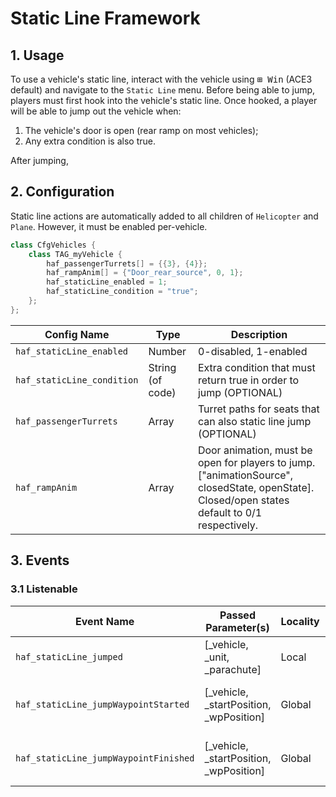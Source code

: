 # Static Line Framework

## 1. Usage
To use a vehicle's static line, interact with the vehicle using <kbd>⊞&nbsp;Win</kbd> (ACE3 default) and navigate to the `Static Line` menu. Before being able to jump, players must first hook into the vehicle's static line. Once hooked, a player will be able to jump out the vehicle when:
1. The vehicle's door is open (rear ramp on most vehicles);
2. Any extra condition is also true.

After jumping,

## 2. Configuration
Static line actions are automatically added to all children of `Helicopter` and `Plane`. However, it must be enabled per-vehicle.

```cpp
class CfgVehicles {
    class TAG_myVehicle {
        haf_passengerTurrets[] = {{3}, {4}};
        haf_rampAnim[] = {"Door_rear_source", 0, 1};
        haf_staticLine_enabled = 1;
        haf_staticLine_condition = "true";
    };
};
```

| Config Name                | Type             | Description                                                       |
| -------------------------- | ---------------- | ----------------------------------------------------------------- |
| `haf_staticLine_enabled`   | Number           | 0-disabled, 1-enabled                                             |
| `haf_staticLine_condition` | String (of code) | Extra condition that must return true in order to jump (OPTIONAL) |
| `haf_passengerTurrets`     | Array            | Turret paths for seats that can also static line jump (OPTIONAL)  |
| `haf_rampAnim`             | Array            | Door animation, must be open for players to jump. ["animationSource", closedState, openState]. Closed/open states default to 0/1 respectively. |

## 3. Events
### 3.1 Listenable
| Event Name                             | Passed Parameter(s)                     | Locality | Description                           |
| -------------------------------------- | --------------------------------------- | -------- | ------------------------------------- |
| `haf_staticLine_jumped`                | [_vehicle, _unit, _parachute]           | Local    | A unit jumped out                     |
| `haf_staticLine_jumpWaypointStarted`   | [_vehicle, _startPosition, _wpPosition] | Global   | "Static Line Jump" waypoint started   |
| `haf_staticLine_jumpWaypointFinished`  | [_vehicle, _startPosition, _wpPosition] | Global   | "Static Line Jump" waypoint completed |